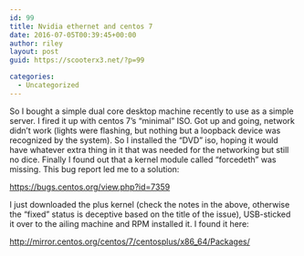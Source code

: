 ```yaml
---
id: 99
title: Nvidia ethernet and centos 7
date: 2016-07-05T00:39:45+00:00
author: riley
layout: post
guid: https://scooterx3.net/?p=99

categories:
  - Uncategorized
---
```

So I bought a simple dual core desktop machine recently to use as a simple server. I fired it up with centos 7&#8217;s &#8220;minimal&#8221; ISO. Got up and going, network didn&#8217;t work (lights were flashing, but nothing but a loopback device was recognized by the system). So I installed the &#8220;DVD&#8221; iso, hoping it would have whatever extra thing in it that was needed for the networking but still no dice. Finally I found out that a kernel module called &#8220;forcedeth&#8221; was missing. This bug report led me to a solution:

https://bugs.centos.org/view.php?id=7359

I just downloaded the plus kernel (check the notes in the above, otherwise the &#8220;fixed&#8221; status is deceptive based on the title of the issue), USB-sticked it over to the ailing machine and RPM installed it. I found it here:

http://mirror.centos.org/centos/7/centosplus/x86_64/Packages/